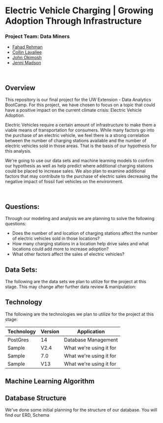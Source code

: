 # Electric Vehicle Charging | Growing Adoption Through Infrastructure
</hr>
 
### <Strong>Project Team: Data Miners</strong>
<ul>
<li><a href=mailto:"fahadarehman@gmail.com">Fahad Rehman</a></li>
<li><a href=mailto:"clavallee2@gmail.com">Collin Lavallee</a></li>
<li><a href=mailto:"john.okimosh@gmail.com">John Okimosh</a></li>
<li><a href=mailto:"jmmadson@gmail.com">Jenni Madson</a></li>
</ul>
</br>
 
## Overview
This repository is our final project for the UW Extension - Data Analytics BootCamp. For this project, we have chosen to focus on a topic that could have a positive impact on the current climate crisis: Electric Vehicle Adoption.
 
Electric Vehicles require a certain amount of infrastructure to make them a viable means of transportation for consumers. While many factors go into the purchase of an electric vehicle, we feel there is a strong correlation between the number of charging stations available and the number of electric vehicles sold in those areas. That is the basis of our hypothesis for this analysis.
 
We're going to use our data sets and machine learning models to confirm our hypothesis as well as help predict where additional charging stations could be placed to increase sales. We also plan to examine additional factors that may contribute to the purchase of electric sales decreasing the negative impact of fossil fuel vehicles on the environment.
 
</br>
 
## Questions:
Through our modeling and analysis we are planning to solve the following questions:
<ul>
<li>Does the number of and location of charging stations affect the number of electric vehicles sold in those locations? </li>
<li>How many charging stations in a location help drive sales and what locations could add more to increase adoption?</li>
<li>What other factors affect the sales of electric vehicles?</li>
</ul>
 
 
## Data Sets:
The following are the data sets we plan to utilize for the project at this stage. This may change after further data review & manipulation:
 
 
## Technology
The following are the technologies we plan to utilize for the project at this stage:
 
|  Technology | Version  |  Application |
|---|---|---|
|  PostGres |  14 | Database Management  |
|  Sample | V2.4  |  What we're using it for |
|  Sample | 7.0  | What we're using it for  |
|  Sample | V13  |  What we're using it for |
 
 
## Machine Learning Algorithm
 
 
## Database Structure
We've done some initial planning for the structure of our database. You will find our ERD, Schema
